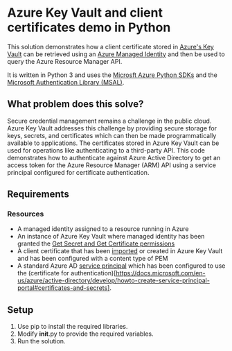 # Azure Key Vault and client certificates demo in Python
This solution demonstrates how a client certificate stored in [Azure's Key Vault](https://docs.microsoft.com/en-us/azure/key-vault/) can be retrieved using an [Azure Managed Identity](https://docs.microsoft.com/en-us/azure/active-directory/managed-identities-azure-resources/overview) and then be used to query the Azure Resource Manager API.

It is written in Python 3 and uses the [Microsft Azure Python SDKs](https://docs.microsoft.com/en-us/azure/developer/python/azure-sdk-overview) and the [Microsoft Authentication Library (MSAL)](https://docs.microsoft.com/en-us/azure/active-directory/develop/msal-overview).

## What problem does this solve?
Secure credential management remains a challenge in the public cloud.  Azure Key Vault addresses this challenge by providing secure storage for keys, secrets, and certificates which can then be made programmatically available to applications.  The certificates stored in Azure Key Vault can be used for operations like authenticating to a third-party API.  This code demonstrates how to authenticate against Azure Active Directory to get an access token for the Azure Resource Manager (ARM) API using a service principal configured for certificate authentication.
## Requirements

### Resources
* A managed identity assigned to a resource running in Azure
* An instance of Azure Key Vault where managed identity has been granted the [Get Secret and Get Certificate permissions](https://docs.microsoft.com/en-us/azure/key-vault/general/secure-your-key-vault)
* A client certificate that has been [imported](https://docs.microsoft.com/en-us/azure/key-vault/certificates/tutorial-import-certificate) or created in Azure Key Vault and has been configured with a content type of PEM
* A standard Azure AD [service principal](https://docs.microsoft.com/en-us/azure/active-directory/develop/app-objects-and-service-principals) which has been configured to use the (certificate for authentication)[https://docs.microsoft.com/en-us/azure/active-directory/develop/howto-create-service-principal-portal#certificates-and-secrets].

## Setup

1. Use pip to install the required libraries.
2. Modify __init__.py to provide the required variables.
3. Run the solution.

